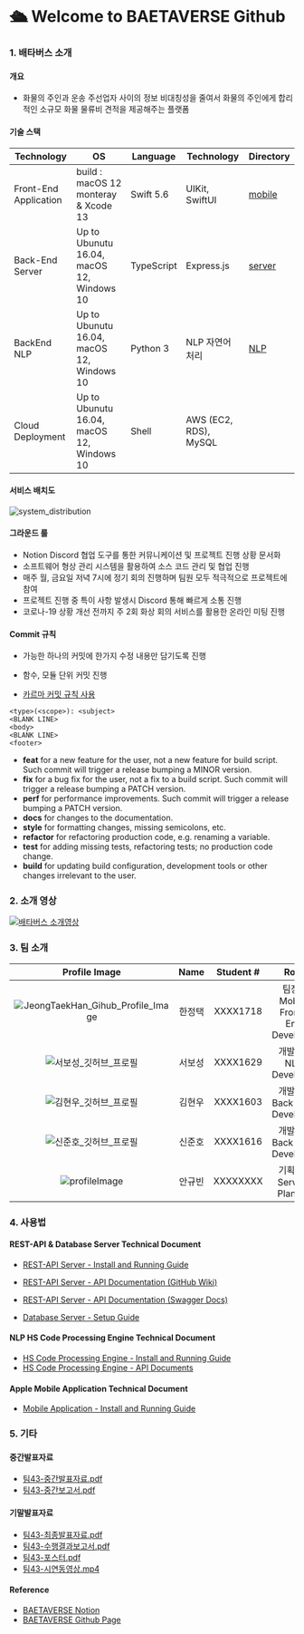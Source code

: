 # 🛳 Welcome to BAETAVERSE Github

### 1. 배타버스 소개

#### 개요

* 화물의 주인과 운송 주선업자 사이의 정보 비대칭성을 줄여서 화물의 주인에게 합리적인 소규모 화물 물류비 견적을 제공해주는 플랫폼

#### 기술 스택

| Technology            | OS                                        | Language   | Technology            | Directory        |
| --------------------- | ----------------------------------------- | ---------- | --------------------- | ---------------- |
| Front-End Application | build : macOS 12 monteray & Xcode 13      | Swift 5.6  | UIKit, SwiftUI        | [mobile](mobile) |
| Back-End Server       | Up to Ubunutu 16.04, macOS 12, Windows 10 | TypeScript | Express.js            | [server](server) |
| BackEnd NLP           | Up to Ubunutu 16.04, macOS 12, Windows 10 | Python 3   | NLP 자연어 처리       | [NLP](HScode)    |
| Cloud Deployment      | Up to Ubunutu 16.04, macOS 12, Windows 10 | Shell      | AWS (EC2, RDS), MySQL |                  |



#### 서비스 배치도

![system_distribution](https://user-images.githubusercontent.com/25794814/169978480-d050e280-d356-4841-af7a-52a2b37bba76.jpg)



#### 그라운드 룰

* Notion Discord 협업 도구를 통한 커뮤니케이션 및 프로젝트 진행 상황 문서화
* 소프트웨어 형상 관리 시스템을 활용하여 소스 코드 관리 및 협업 진행
* 매주 월, 금요일 저녁 7시에 정기 회의 진행하며 팀원 모두 적극적으로 프로젝트에 참여
* 프로젝트 진행 중 특이 사항 발생시 Discord 통해 빠르게 소통 진행
* 코로나-19 상황 개선 전까지 주 2회 화상 회의 서비스를 활용한 온라인 미팅 진행



#### Commit 규칙

* 가능한 하나의 커밋에 한가지 수정 내용만 담기도록 진행
* 함수, 모듈 단위 커밋 진행

* [카르마 커밋 규칙 사용](http://karma-runner.github.io/6.3/dev/git-commit-msg.html)

```
<type>(<scope>): <subject>
<BLANK LINE>
<body>
<BLANK LINE>
<footer>
```

- **feat** for a new feature for the user, not a new feature for build script. Such commit will trigger a release bumping a MINOR version.
- **fix** for a bug fix for the user, not a fix to a build script. Such commit will trigger a release bumping a PATCH version.
- **perf** for performance improvements. Such commit will trigger a release bumping a PATCH version.
- **docs** for changes to the documentation.
- **style** for formatting changes, missing semicolons, etc.
- **refactor** for refactoring production code, e.g. renaming a variable.
- **test** for adding missing tests, refactoring tests; no production code change.
- **build** for updating build configuration, development tools or other changes irrelevant to the user.



### 2. 소개 영상

[![배타버스 소개영상](http://img.youtube.com/vi/vZvXX3HYhUc/3.jpg)](https://youtu.be/vZvXX3HYhUc) 



### 3. 팀 소개

|                        Profile Image                         |  Name  | Student # |               Role                |                           Contacts                           |
| :----------------------------------------------------------: | :----: | :-------: | :-------------------------------: | :----------------------------------------------------------: |
| ![JeongTaekHan_Gihub_Profile_Image](https://user-images.githubusercontent.com/25794814/161695184-9c6973ec-e952-4aba-b634-168e3aff06b4.jpg) | 한정택 | XXXX1718  | 팀장 / Mobile Front-End Developer | E-mail : [smart8612@gmail.com](mailto:smart8612@gmail.com)<br />Github : [@smart8612](https://github.com/smart8612) |
| ![서보성_깃허브_프로필](https://user-images.githubusercontent.com/25794814/161761646-da19395d-2725-48eb-88ee-21748665c142.JPG) | 서보성 | XXXX1629  |      개발자 / NLP Developer       | E-mail : [sboseong124@gmail.com](mailto:sboseong124@gmail.com)<br />Github : [@sboseong](https://github.com/sboseong) |
| ![김현우_깃허브_프로필](https://user-images.githubusercontent.com/25794814/161712837-ae168dea-9004-4580-ab47-eee870f3ad9a.jpg) | 김현우 | XXXX1603  |    개발자 / Back-End Developer    | E-mail : [khw56184@kookmin.ac.kr](mailto:khw56184@kookmin.ac.kr)<br />Github : [@ASak1104](https://github.com/ASak1104) |
| ![신준호_깃허브_프로필](https://user-images.githubusercontent.com/25794814/161790545-c3c9a73d-f1bb-48f0-adaa-c5e221e14fb8.jpg) | 신준호 | XXXX1616  |    개발자 / Back-End Developer    | Email : [joonno94@kookmin.ac.kr](mailto:joonno94@kookmin.ac.kr)<br />Github : [@uyimjunho](https://github.com/uyimjunho) |
| ![profileImage](https://user-images.githubusercontent.com/25794814/160516929-b941a406-cd25-404d-bae5-c827159bc611.png) | 안규빈 | XXXXXXXX  |     기획자 / Service Planner      |    Email : [kbahn99@cau.ac.kr](mailto:kbahn99@cau.ac.kr)     |



### 4. 사용법




#### REST-API & Database Server Technical Document

* [REST-API Server - Install and Running Guide](https://github.com/kookmin-sw/capstone-2022-43/wiki/%5BServer%5D-Install-and-Running-Guide)

* [REST-API Server - API Documentation (GitHub Wiki)](https://github.com/kookmin-sw/capstone-2022-43/wiki/%5BServer%5D-REST-API-Documents)

* [REST-API Server - API Documentation (Swagger Docs)](http://rest.baetaverse.com/api-docs/)

* [Database Server - Setup Guide](https://github.com/kookmin-sw/capstone-2022-43/wiki/%5BServer%5D-Database-Setup-Guide)



#### NLP HS Code Processing Engine Technical Document

* [HS Code Processing Engine - Install and Running Guide](https://github.com/kookmin-sw/capstone-2022-43/wiki/%5BNLP%5D-Install-and-Running-Guide)
* [HS Code Processing Engine - API Documents](https://github.com/kookmin-sw/capstone-2022-43/wiki/%5BNLP%5D-HScode-API-Documents)



#### Apple Mobile Application Technical Document

* [Mobile Application - Install and Running Guide](https://github.com/kookmin-sw/capstone-2022-43/wiki/%5BMobile%5D-iOS-Project-Build-Guide)



### 5. 기타



#### 중간발표자료

* [팀43-중간발표자료.pdf](docs/중간평가/팀43-중간발표자료.pdf)
* [팀43-중간보고서.pdf](docs/중간평가/팀43-중간보고서.pdf)



#### 기말발표자료

* [팀43-최종발표자료.pdf](docs/기말평가/팀43-최종발표자료.pdf)
* [팀43-수행결과보고서.pdf](docs/기말평가/팀43-수행결과보고서.pdf)
* [팀43-포스터.pdf](docs/기말평가/팀43-포스터.pdf)
* [팀43-시연동영상.mp4](https://www.youtube.com/watch?v=vZvXX3HYhUc)



#### Reference

* [BAETAVERSE Notion](https://singularis7.notion.site/e2e5f0586d014691bcb111bd27ea6278)
* [BAETAVERSE Github Page](https://kookmin-sw.github.io/capstone-2022-43/)
